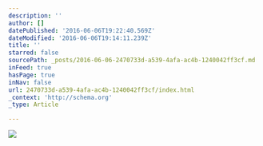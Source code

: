 ```yaml
---
description: ''
author: []
datePublished: '2016-06-06T19:22:40.569Z'
dateModified: '2016-06-06T19:14:11.239Z'
title: ''
starred: false
sourcePath: _posts/2016-06-06-2470733d-a539-4afa-ac4b-1240042ff3cf.md
inFeed: true
hasPage: true
inNav: false
url: 2470733d-a539-4afa-ac4b-1240042ff3cf/index.html
_context: 'http://schema.org'
_type: Article

---
```

![](https://the-grid-user-content.s3-us-west-2.amazonaws.com/58f5de09-3760-492e-a2ea-e9366f344665.jpg)